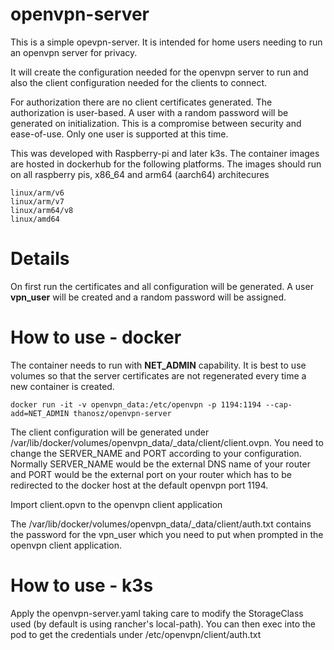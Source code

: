 openvpn-server
=====
This is a simple opevpn-server. It is intended for home users needing to run an openvpn server for privacy.

It will create the configuration needed for the openvpn server to run and also the client configuration needed for the clients to connect.

For authorization there are no client certificates generated. The authorization is user-based. A user with a random password will be generated on initialization. This is a compromise between security and ease-of-use. Only one user is supported at this time.

This was developed with Raspberry-pi and later k3s. The container images are hosted in dockerhub for the following platforms. The images should run on all raspberry pis, x86_64 and arm64 (aarch64) architecures

```
linux/arm/v6
linux/arm/v7
linux/arm64/v8
linux/amd64
```


Details
=====
On first run the certificates and all configuration will be generated. A user **vpn_user** will be created and a random password will be assigned.

How to use - docker
=====
The container needs to run with **NET_ADMIN** capability. It is best to use volumes so that the server certificates are not regenerated every time a new container is created.

    docker run -it -v openvpn_data:/etc/openvpn -p 1194:1194 --cap-add=NET_ADMIN thanosz/openvpn-server


The client configuration will be generated under /var/lib/docker/volumes/openvpn_data/_data/client/client.ovpn. You need to change the SERVER_NAME and PORT according to your configuration. Normally SERVER_NAME would be the external DNS name of your router and PORT would be the external port on your router which has to be redirected to the docker host at the default openvpn port 1194. 

Import client.opvn to the openvpn client application

The /var/lib/docker/volumes/openvpn_data/_data/client/auth.txt contains the password for the vpn_user which you need to put when prompted in the openvpn client application.

How to use - k3s
=====
Apply the openvpn-server.yaml taking care to modify the StorageClass used (by default is using rancher's local-path). You can then exec into the pod to get the credentials under /etc/openvpn/client/auth.txt

